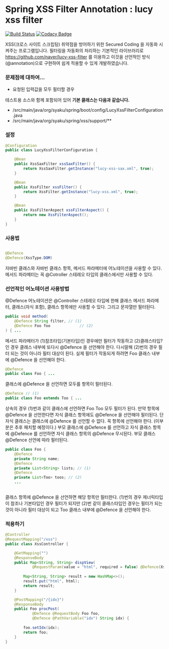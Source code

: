 # Spring XSS Filter Annotation : lucy xss filter

[![Build Status](https://semaphoreci.com/api/v1/syaku/lucy-xss-annotation/branches/master/shields_badge.svg)](https://semaphoreci.com/syaku/lucy-xss-annotation) [![Codacy Badge](https://api.codacy.com/project/badge/Grade/44746b1e1bea4cc8ae35122a732d8bf9)](https://www.codacy.com/app/syaku/lucy-xss-annotation?utm_source=github.com&amp;utm_medium=referral&amp;utm_content=syakuis/lucy-xss-annotation&amp;utm_campaign=Badge_Grade) 

XSS(크로스 사이트 스크립팅) 취약점을 방어하기 위한 Secured Coding 을 자동화 시켜주는 프로그램입니다. 필터링을 자동화의 처리하는 기본적인 라이브러리로 https://github.com/naver/lucy-xss-filter 를 이용하고 이것을 선언적인 방식(@annotation)으로 구현하여 쉽게 적용할 수 있게 개발하였습니다.

### 문제점에 대하여...

- 요청된 입력값을 모두 필터할 경우 



테스트용 소스와 함께 포함되어 있어 **기본 클래스는 다음과 같습니다.**

- /src/main/java/org/syaku/spring/boot/config/LucyXssFilterConfiguration.java
- /src/main/java/org/syaku/spring/xss/support/**

### 설정

```java
@Configuration
public class LucyXssFilterConfiguration {

	@Bean
	public XssSaxFilter xssSaxFilter() {
		return XssSaxFilter.getInstance("lucy-xss-sax.xml", true);
	}

	@Bean
	public XssFilter xssFilter() {
		return XssFilter.getInstance("lucy-xss.xml", true);
	}

	@Bean
	public XssFilterAspect xssFilterAspect() {
		return new XssFilterAspect();
	}
}
```

### 사용법

```java

@Defence
@Defence(XssType.DOM)

```

자바빈 클래스와 자바빈 클래스 항목, 메서드 파라메터에 어노테이션을 사용할 수 있다. 메서드 파라메터는 꼭 @Cotroller 스테레오 타입의 클래스에서만 사용할 수 있다.



### 선언적인 어노테이션 사용방법

@Defence 어노테이션은 @Controller 스테레오 타입에 한해 클래스 메서드 파라메터, 클래스(자식 포함), 클래스 항목에만 사용할 수 있다. 그리고 문자열만 필터된다.

```java
public void method(
	@Defence String filter, // (1)
	@Defence Foo foo			 // (2)
) { ...

```

메서드 파라메터가 (1)참조타입(기본타입)인 경우에만 필터가 작동하고 (2)클래스타입? 인 경우 클래스 내부에 또다시 @Defence 을 선언해야 한다. 다시말해 (2)번의 경우 필터 되는 것이 아니라 필터 대상이 된다. 실제 필터가 작동되게 하려면 Foo 클래스 내부에 @Defence 을 선언해야 한다.

```java
@Defence
public class Foo { ...
```

클래스에 @Defence 을 선언하면 모두를 항목이 필터된다.

```java
@Defence // (1)
public class Foo extends Too { ...
```

상속의 경우 (1)번과 같이 클래스에 선언하면 Foo Too 모두 필터가 된다. 만약 항목에 @Defence 을 선언한다면 자식 클래스 항목에도 @Defence 을 선언해야 필터된다. 
단 자식 클래스는 클래스에 @Defence 를 선언할 수 없다. 꼭 항목에 선언해야 한다. (이부분은 추후 패치할 예정이다.)
부모 클래스에 @Defence 를 선언하고 자식 클래스 항목에 @Defence 를 선언하면 자식 클래스 항목의 @Defence 무시된다. 부모 클래스 @Defence 선언에 따라 필터된다.

```java
public class Foo {
	@Defence
	private String name;
	@Defence
	private List<String> lists; // (1)
	@Defence
	private List<Too> toos; // (2)
	...
	
```

클래스 항목에 @Defence 을 선언하면 해당 항목만 필터한다. (1)번의 경우 제너릭타입이 참조나 기본타입인 경우 필터가 되지만 (2)번 같이 클래스타입인 경우는 필터가 되는 것이 아니라 필터 대상이 되고 Too 클래스 내부에 @Defence 을 선언해야 한다.


### 적용하기

```java
@Controller
@RequestMapping("/xss")
public class XssController {

	@GetMapping("")
	@ResponseBody
	public Map<String, String> dispView(
			@RequestParam(value = "html", required = false) @Defence(XssType.ESCAPE) String html) {
			
		Map<String, String> result = new HashMap<>();
		result.put("html", html);
		return result;
	}

	@PostMapping("/{idx}")
	@ResponseBody
	public Foo procPost(
			@Defence @RequestBody Foo foo,
			@Defence @PathVariable("idx") String idx) {
			
		foo.setIdx(idx);
		return foo;
	}
}
```
